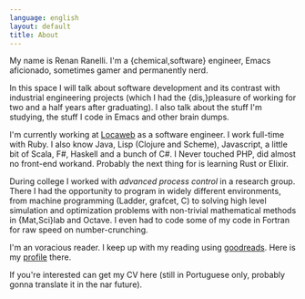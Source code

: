 ```yaml
---
language: english
layout: default
title: About
---
```


My name is Renan Ranelli. I'm a {chemical,software} engineer, Emacs aficionado,
sometimes gamer and permanently nerd.

In this space I will talk about software development and its contrast with
industrial engineering projects (which I had the {dis,}pleasure of working for
two and a half years after graduating). I also talk about the stuff I'm
studying, the stuff I code in Emacs and other brain dumps.

I'm currently working at [Locaweb](http://www.locaweb.com.br) as a software engineer. I work full-time with
Ruby. I also know Java, Lisp (Clojure and Scheme), Javascript, a little bit of
Scala, F#, Haskell and a bunch of C#. I Never touched PHP, did almost no
front-end workand. Probably the next thing for is learning Rust or Elixir.

During college I worked with *advanced process control* in a research group.
There I had the opportunity to program in widely different environments, from
machine programming (Ladder, grafcet, C) to solving high level simulation and
optimization problems with non-trivial mathematical methods in {Mat,Sci}lab and
Octave. I even had to code some of my code in Fortran for raw speed on
number-crunching.

I'm an voracious reader. I keep up with my reading using [goodreads](http://goodreads.com). Here is my
[profile](https://www.goodreads.com/user/show/19870807-renan-ranelli) there.

If you're interested can get my CV here (still in Portuguese only, probably
gonna translate it in the nar future).
